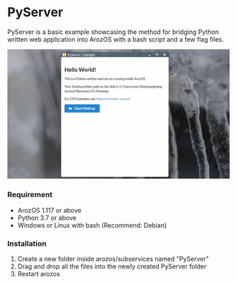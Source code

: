 # PyServer

PyServer is a basic example showcasing the method for bridging Python written web application into ArozOS with a bash script and a few flag files.

![image-20211008113155315](image-20211008113155315.png)

### Requirement

- ArozOS 1.117 or above
- Python 3.7 or above
- Windows or Linux with bash (Recommend: Debian)

### Installation

1. Create a new folder inside arozos/subservices named "PyServer"
2. Drag and drop all the files into the newly created PyServer folder
3. Restart arozos



